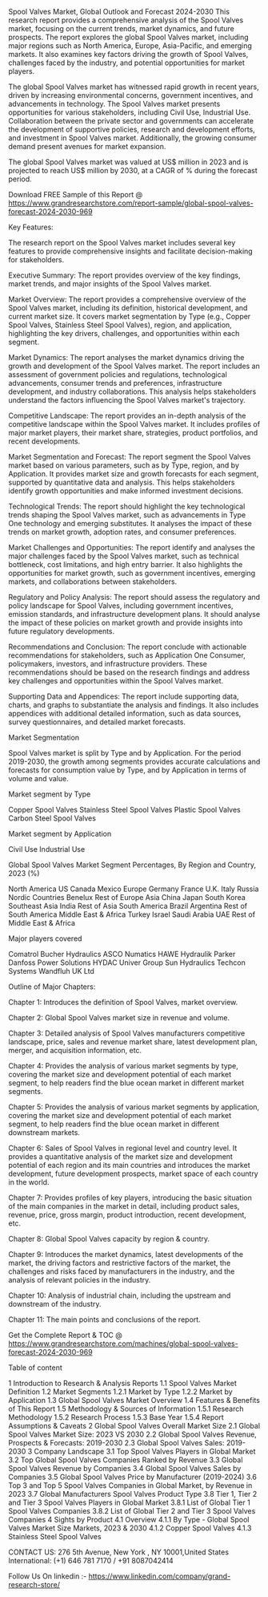 Spool Valves Market, Global Outlook and Forecast 2024-2030
This research report provides a comprehensive analysis of the Spool Valves market, focusing on the current trends, market dynamics, and future prospects. The report explores the global Spool Valves market, including major regions such as North America, Europe, Asia-Pacific, and emerging markets. It also examines key factors driving the growth of Spool Valves, challenges faced by the industry, and potential opportunities for market players.

The global Spool Valves market has witnessed rapid growth in recent years, driven by increasing environmental concerns, government incentives, and advancements in technology. The Spool Valves market presents opportunities for various stakeholders, including Civil Use, Industrial Use. Collaboration between the private sector and governments can accelerate the development of supportive policies, research and development efforts, and investment in Spool Valves market. Additionally, the growing consumer demand present avenues for market expansion.

The global Spool Valves market was valued at US$ million in 2023 and is projected to reach US$ million by 2030, at a CAGR of % during the forecast period.

Download FREE Sample of this Report @ https://www.grandresearchstore.com/report-sample/global-spool-valves-forecast-2024-2030-969


Key Features:

The research report on the Spool Valves market includes several key features to provide comprehensive insights and facilitate decision-making for stakeholders.

Executive Summary: The report provides overview of the key findings, market trends, and major insights of the Spool Valves market.

Market Overview: The report provides a comprehensive overview of the Spool Valves market, including its definition, historical development, and current market size. It covers market segmentation by Type (e.g., Copper Spool Valves, Stainless Steel Spool Valves), region, and application, highlighting the key drivers, challenges, and opportunities within each segment.

Market Dynamics: The report analyses the market dynamics driving the growth and development of the Spool Valves market. The report includes an assessment of government policies and regulations, technological advancements, consumer trends and preferences, infrastructure development, and industry collaborations. This analysis helps stakeholders understand the factors influencing the Spool Valves market's trajectory.

Competitive Landscape: The report provides an in-depth analysis of the competitive landscape within the Spool Valves market. It includes profiles of major market players, their market share, strategies, product portfolios, and recent developments.

Market Segmentation and Forecast: The report segment the Spool Valves market based on various parameters, such as by Type, region, and by Application. It provides market size and growth forecasts for each segment, supported by quantitative data and analysis. This helps stakeholders identify growth opportunities and make informed investment decisions.

Technological Trends: The report should highlight the key technological trends shaping the Spool Valves market, such as advancements in Type One technology and emerging substitutes. It analyses the impact of these trends on market growth, adoption rates, and consumer preferences.

Market Challenges and Opportunities: The report identify and analyses the major challenges faced by the Spool Valves market, such as technical bottleneck, cost limitations, and high entry barrier. It also highlights the opportunities for market growth, such as government incentives, emerging markets, and collaborations between stakeholders.

Regulatory and Policy Analysis: The report should assess the regulatory and policy landscape for Spool Valves, including government incentives, emission standards, and infrastructure development plans. It should analyse the impact of these policies on market growth and provide insights into future regulatory developments.

Recommendations and Conclusion: The report conclude with actionable recommendations for stakeholders, such as Application One Consumer, policymakers, investors, and infrastructure providers. These recommendations should be based on the research findings and address key challenges and opportunities within the Spool Valves market.

Supporting Data and Appendices: The report include supporting data, charts, and graphs to substantiate the analysis and findings. It also includes appendices with additional detailed information, such as data sources, survey questionnaires, and detailed market forecasts.

Market Segmentation

Spool Valves market is split by Type and by Application. For the period 2019-2030, the growth among segments provides accurate calculations and forecasts for consumption value by Type, and by Application in terms of volume and value.



Market segment by Type



Copper Spool Valves
Stainless Steel Spool Valves
Plastic Spool Valves
Carbon Steel Spool Valves


Market segment by Application



Civil Use
Industrial Use


Global Spool Valves Market Segment Percentages, By Region and Country, 2023 (%)



North America
US
Canada
Mexico
Europe
Germany
France
U.K.
Italy
Russia
Nordic Countries
Benelux
Rest of Europe
Asia
China
Japan
South Korea
Southeast Asia
India
Rest of Asia
South America
Brazil
Argentina
Rest of South America
Middle East & Africa
Turkey
Israel
Saudi Arabia
UAE
Rest of Middle East & Africa


Major players covered



Comatrol
Bucher Hydraulics
ASCO Numatics
HAWE Hydraulik
Parker
Danfoss Power Solutions
HYDAC
Univer Group
Sun Hydraulics
Techcon Systems
Wandfluh UK Ltd


Outline of Major Chapters:

Chapter 1: Introduces the definition of Spool Valves, market overview.

Chapter 2: Global Spool Valves market size in revenue and volume.

Chapter 3: Detailed analysis of Spool Valves manufacturers competitive landscape, price, sales and revenue market share, latest development plan, merger, and acquisition information, etc.

Chapter 4: Provides the analysis of various market segments by type, covering the market size and development potential of each market segment, to help readers find the blue ocean market in different market segments.

Chapter 5: Provides the analysis of various market segments by application, covering the market size and development potential of each market segment, to help readers find the blue ocean market in different downstream markets.

Chapter 6: Sales of Spool Valves in regional level and country level. It provides a quantitative analysis of the market size and development potential of each region and its main countries and introduces the market development, future development prospects, market space of each country in the world.

Chapter 7: Provides profiles of key players, introducing the basic situation of the main companies in the market in detail, including product sales, revenue, price, gross margin, product introduction, recent development, etc.

Chapter 8: Global Spool Valves capacity by region & country.

Chapter 9: Introduces the market dynamics, latest developments of the market, the driving factors and restrictive factors of the market, the challenges and risks faced by manufacturers in the industry, and the analysis of relevant policies in the industry.

Chapter 10: Analysis of industrial chain, including the upstream and downstream of the industry.

Chapter 11: The main points and conclusions of the report.

Get the Complete Report & TOC @ https://www.grandresearchstore.com/machines/global-spool-valves-forecast-2024-2030-969

Table of content

1 Introduction to Research & Analysis Reports
1.1 Spool Valves Market Definition
1.2 Market Segments
1.2.1 Market by Type
1.2.2 Market by Application
1.3 Global Spool Valves Market Overview
1.4 Features & Benefits of This Report
1.5 Methodology & Sources of Information
1.5.1 Research Methodology
1.5.2 Research Process
1.5.3 Base Year
1.5.4 Report Assumptions & Caveats
2 Global Spool Valves Overall Market Size
2.1 Global Spool Valves Market Size: 2023 VS 2030
2.2 Global Spool Valves Revenue, Prospects & Forecasts: 2019-2030
2.3 Global Spool Valves Sales: 2019-2030
3 Company Landscape
3.1 Top Spool Valves Players in Global Market
3.2 Top Global Spool Valves Companies Ranked by Revenue
3.3 Global Spool Valves Revenue by Companies
3.4 Global Spool Valves Sales by Companies
3.5 Global Spool Valves Price by Manufacturer (2019-2024)
3.6 Top 3 and Top 5 Spool Valves Companies in Global Market, by Revenue in 2023
3.7 Global Manufacturers Spool Valves Product Type
3.8 Tier 1, Tier 2 and Tier 3 Spool Valves Players in Global Market
3.8.1 List of Global Tier 1 Spool Valves Companies
3.8.2 List of Global Tier 2 and Tier 3 Spool Valves Companies
4 Sights by Product
4.1 Overview
4.1.1 By Type - Global Spool Valves Market Size Markets, 2023 & 2030
4.1.2 Copper Spool Valves
4.1.3 Stainless Steel Spool Valves

CONTACT US:
276 5th Avenue, New York , NY 10001,United States
International: (+1) 646 781 7170 / +91 8087042414

Follow Us On linkedin :- https://www.linkedin.com/company/grand-research-store/


